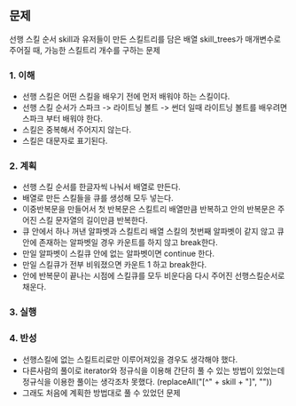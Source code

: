 ## 문제
선행 스킬 순서 skill과 유저들이 만든 스킬트리를 담은 배열 skill_trees가 매개변수로 주어질 때, 가능한 스킬트리 개수를 구하는 문제

### 1. 이해
- 선행 스킬은 어떤 스킬을 배우기 전에 먼저 배워야 하는 스킬이다.
- 선행 스킬 순서가 스파크 -> 라이트닝 볼트 -> 썬더 일때 라이트닝 볼트를 배우려면 스파크 부터 배워야 한다.
- 스킬은 중복해서 주어지지 않는다.
- 스킬은 대문자로 표기된다.

### 2. 계획
- 선행 스킬 순서를 한글자씩 나눠서 배열로 만든다.
- 배열로 만든 스킬들을 큐를 생성해 모두 넣는다.
- 이중반복문을 만들어서 첫 반복문은 스킬트리 배열만큼 반복하고 안의 반복문은 주어진 스킬 문자열의 길이만큼 반복한다.
- 큐 안에서 하나 꺼낸 알파벳과 스킬트리 배열 스킬의 첫번째 알파벳이 같지 않고 큐 안에 존재하는 알파벳일 경우 카운트를 하지 않고 break한다. 
- 만일 알파벳이 스킬큐 안에 없는 알파벳이면 continue 한다.
- 만일 스킬큐가 전부 비워졌으면 카운트 1 하고 break한다.
- 안에 반복문이 끝나는 시점에 스킬큐를 모두 비운다음 다시 주어진 선행스킬순서로 채운다.

### 3. 실행

### 4. 반성
- 선행스킬에 없는 스킬트리로만 이루어져있을 경우도 생각해야 했다.
- 다른사람의 풀이로 iterator와 정규식을 이용해 간단히 풀 수 있는 방법이 있었는데 정규식을 이용한 풀이는 생각조차 못했다. (replaceAll("[^" + skill + "]", ""))
- 그래도 처음에 계획한 방법대로 풀 수 있었던 문제
